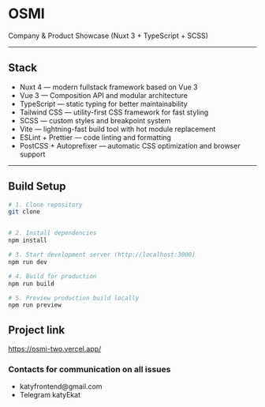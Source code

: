 # OSMI

Company & Product Showcase (Nuxt 3 + TypeScript + SCSS)

---

## Stack

- Nuxt 4 — modern fullstack framework based on Vue 3
- Vue 3 — Composition API and modular architecture
- TypeScript — static typing for better maintainability
- Tailwind CSS — utility-first CSS framework for fast styling
- SCSS — custom styles and breakpoint system
- Vite — lightning-fast build tool with hot module replacement
- ESLint + Prettier — code linting and formatting
- PostCSS + Autoprefixer — automatic CSS optimization and browser support

---

## Build Setup

```bash
# 1. Clone repository
git clone


# 2. Install dependencies
npm install

# 3. Start development server (http://localhost:3000)
npm run dev

# 4. Build for production
npm run build

# 5. Preview production build locally
npm run preview
```



## Project link

https://osmi-two.vercel.app/


### Contacts for communication on all issues

<ul>
    <li>katyfrontend@gmail.com</li>
    <li>Telegram katyEkat</li>
</ul>
